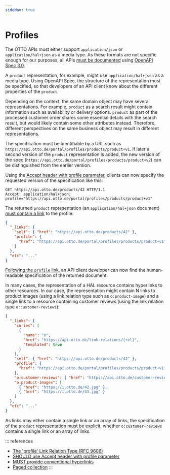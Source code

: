 ```yaml
---
sideNav: true
---
```


# Profiles

The OTTO APIs must either support `application/json` or `application/hal+json` as a media type.
As these formats are not specific enough for our purposes, all APIs [must be documented](./guidelines/010_general-guidelines/1040_must-provide-api-specification-using-openapi.md)
using [OpenAPI Spec 3.0](http://spec.openapis.org/oas/v3.0.3).

A `product` representation, for example, might use `application/hal+json` as a media type.
Using OpenAPI Spec, the structure of the representation must be specified, so that developers of an API client know about the different properties of the `product`.

Depending on the context, the same domain object may have several representations. For example, `product` as a search result might contain information such as availability or delivery options. `product` as part of the processed customer order shares some essential details with the search result, but would likely contain some other attributes instead. Therefore, different perspectives on the same business object may result in different representations.

The specification must be identifiable by a URL such as `https://api.otto.de/portal/profiles/products/product+v1`.
If later a second version of the `product` representation is added, the new version of the spec (`https://api.otto.de/portal/profiles/products/product+v2`) can be distinguished from the earlier version.

Using the [Accept header with profile parameter](./guidelines/020_guidelines/080_versioning/1040_should-use-accept-header-with-profile-parameter.md), clients can now specify the requested version of the specification like this:

```http request
GET https://api.otto.de/products/42 HTTP/1.1
Accept: application/hal+json; profile="https://api.otto.de/portal/profiles/products/product+v1"
```

The returned `product` representation (an `application/hal+json` document) [must contain a link](./guidelines/020_guidelines/040_hypermedia/2040_must-provide-conventional-hyperlinks.md) to the profile:

```json
{
  "_links": {
    "self": { "href": "https://api.otto.de/products/42" },
    "profile": {
      "href": "https://api.otto.de/portal/profiles/products/product+v1"
    }
  },
  "etc": "..."
}
```

[Following the `profile` link](./guidelines/020_guidelines/040_hypermedia/4010_must-use-resolvable-profile-urls.md), an API client developer can now find the human-readable specification of the returned document.

In many cases, the representation of a HAL resource contains hyperlinks to other resources.
In our case, the representation might contain N links to product images (using a link relation type such as `o:product-image`) and a single link to a resource containing customer reviews (using the link relation type `o:customer-reviews`):

```json
{
  "_links": {
    "curies": [
      {
        "name": "o",
        "href": "https://api.otto.de/link-relations/{rel}",
        "templated": true
      }
    ],
    "self": { "href": "https://api.otto.de/products/42" },
    "profile": {
      "href": "https://api.otto.de/portal/profiles/products/product+v1"
    },
    "o:customer-reviews": { "href": "https://api.otto.de/customer-reviews/42" },
    "o:product-images": [
      { "href": "https://i.otto.de/42.jpg" },
      { "href": "https://i.otto.de/43.jpg" }
    ]
  },
  "etc": "..."
}
```

As links may either contain a single link or an array of links, the specification of the `product` representation
[must be explicit](./guidelines/020_guidelines/040_hypermedia/3050_must-document-link-cardinality.md), whether `o:customer-reviews` contains a single link or an array of links.

::: references

- [The 'profile' Link Relation Type (RFC 9606)](https://tools.ietf.org/html/rfc6906)
- [SHOULD use Accept header with profile parameter](./guidelines/020_guidelines/080_versioning/1040_should-use-accept-header-with-profile-parameter.md)
- [MUST provide conventional hyperlinks](./guidelines/020_guidelines/040_hypermedia/2040_must-provide-conventional-hyperlinks.md)
- [Paged collection](./guidelines/020_guidelines/060_resources/2060_must-provide-page-metadata.md)
  :::
